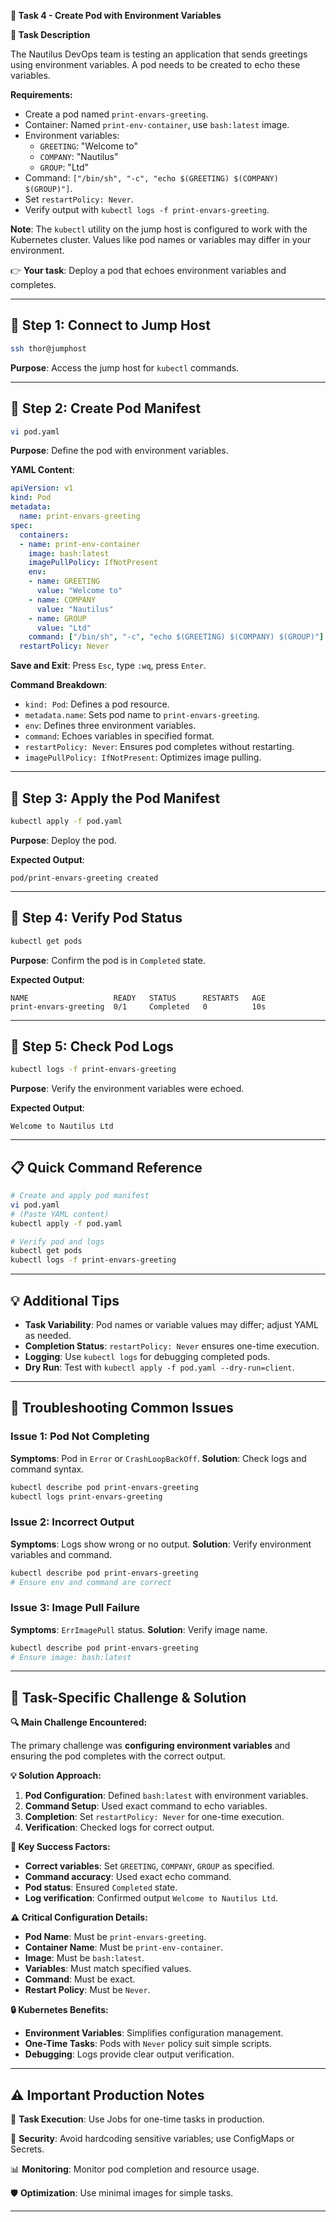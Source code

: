 **🌟 Task 4 - Create Pod with Environment Variables**

**📌 Task Description**

The Nautilus DevOps team is testing an application that sends greetings using environment variables. A pod needs to be created to echo these variables.

**Requirements:**
- Create a pod named `print-envars-greeting`.
- Container: Named `print-env-container`, use `bash:latest` image.
- Environment variables:
  - `GREETING`: "Welcome to"
  - `COMPANY`: "Nautilus"
  - `GROUP`: "Ltd"
- Command: `["/bin/sh", "-c", "echo $(GREETING) $(COMPANY) $(GROUP)"]`.
- Set `restartPolicy: Never`.
- Verify output with `kubectl logs -f print-envars-greeting`.

**Note**: The `kubectl` utility on the jump host is configured to work with the Kubernetes cluster. Values like pod names or variables may differ in your environment.

👉 **Your task**: Deploy a pod that echoes environment variables and completes.

---

## 🔹 Step 1: Connect to Jump Host

```bash
ssh thor@jumphost
```

**Purpose**: Access the jump host for `kubectl` commands.

---

## 🔹 Step 2: Create Pod Manifest

```bash
vi pod.yaml
```

**Purpose**: Define the pod with environment variables.

**YAML Content**:
```yaml
apiVersion: v1
kind: Pod
metadata:
  name: print-envars-greeting
spec:
  containers:
  - name: print-env-container
    image: bash:latest
    imagePullPolicy: IfNotPresent
    env:
    - name: GREETING
      value: "Welcome to"
    - name: COMPANY
      value: "Nautilus"
    - name: GROUP
      value: "Ltd"
    command: ["/bin/sh", "-c", "echo $(GREETING) $(COMPANY) $(GROUP)"]
  restartPolicy: Never
```

**Save and Exit**: Press `Esc`, type `:wq`, press `Enter`.

**Command Breakdown**:
- `kind: Pod`: Defines a pod resource.
- `metadata.name`: Sets pod name to `print-envars-greeting`.
- `env`: Defines three environment variables.
- `command`: Echoes variables in specified format.
- `restartPolicy: Never`: Ensures pod completes without restarting.
- `imagePullPolicy: IfNotPresent`: Optimizes image pulling.

---

## 🔹 Step 3: Apply the Pod Manifest

```bash
kubectl apply -f pod.yaml
```

**Purpose**: Deploy the pod.

**Expected Output**:
```
pod/print-envars-greeting created
```

---

## 🔹 Step 4: Verify Pod Status

```bash
kubectl get pods
```

**Purpose**: Confirm the pod is in `Completed` state.

**Expected Output**:
```
NAME                   READY   STATUS      RESTARTS   AGE
print-envars-greeting  0/1     Completed   0          10s
```

---

## 🔹 Step 5: Check Pod Logs

```bash
kubectl logs -f print-envars-greeting
```

**Purpose**: Verify the environment variables were echoed.

**Expected Output**:
```
Welcome to Nautilus Ltd
```

---

## 📋 Quick Command Reference

```bash
# Create and apply pod manifest
vi pod.yaml
# (Paste YAML content)
kubectl apply -f pod.yaml

# Verify pod and logs
kubectl get pods
kubectl logs -f print-envars-greeting
```

---

## 💡 Additional Tips

- **Task Variability**: Pod names or variable values may differ; adjust YAML as needed.
- **Completion Status**: `restartPolicy: Never` ensures one-time execution.
- **Logging**: Use `kubectl logs` for debugging completed pods.
- **Dry Run**: Test with `kubectl apply -f pod.yaml --dry-run=client`.

---

## 🔧 Troubleshooting Common Issues

### **Issue 1: Pod Not Completing**
**Symptoms**: Pod in `Error` or `CrashLoopBackOff`.
**Solution**: Check logs and command syntax.
```bash
kubectl describe pod print-envars-greeting
kubectl logs print-envars-greeting
```

### **Issue 2: Incorrect Output**
**Symptoms**: Logs show wrong or no output.
**Solution**: Verify environment variables and command.
```bash
kubectl describe pod print-envars-greeting
# Ensure env and command are correct
```

### **Issue 3: Image Pull Failure**
**Symptoms**: `ErrImagePull` status.
**Solution**: Verify image name.
```bash
kubectl describe pod print-envars-greeting
# Ensure image: bash:latest
```

---

## 🚨 Task-Specific Challenge & Solution

**🔍 Main Challenge Encountered:**

The primary challenge was **configuring environment variables** and ensuring the pod completes with the correct output.

**💡 Solution Approach:**
1. **Pod Configuration**: Defined `bash:latest` with environment variables.
2. **Command Setup**: Used exact command to echo variables.
3. **Completion**: Set `restartPolicy: Never` for one-time execution.
4. **Verification**: Checked logs for correct output.

**🎯 Key Success Factors:**
- **Correct variables**: Set `GREETING`, `COMPANY`, `GROUP` as specified.
- **Command accuracy**: Used exact echo command.
- **Pod status**: Ensured `Completed` state.
- **Log verification**: Confirmed output `Welcome to Nautilus Ltd`.

**⚠️ Critical Configuration Details:**
- **Pod Name**: Must be `print-envars-greeting`.
- **Container Name**: Must be `print-env-container`.
- **Image**: Must be `bash:latest`.
- **Variables**: Must match specified values.
- **Command**: Must be exact.
- **Restart Policy**: Must be `Never`.

**🔒 Kubernetes Benefits:**
- **Environment Variables**: Simplifies configuration management.
- **One-Time Tasks**: Pods with `Never` policy suit simple scripts.
- **Debugging**: Logs provide clear output verification.

---

## ⚠️ Important Production Notes

🔧 **Task Execution**: Use Jobs for one-time tasks in production.

🔐 **Security**: Avoid hardcoding sensitive variables; use ConfigMaps or Secrets.

📊 **Monitoring**: Monitor pod completion and resource usage.

🛡️ **Optimization**: Use minimal images for simple tasks.

---
